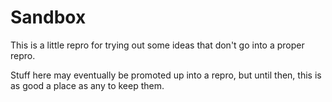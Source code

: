 # Sandbox
This is a little repro for trying out some ideas that don't go into a
proper repro.

Stuff here may eventually be promoted up into a repro, but until then, this
is as good a place as any to keep them.
